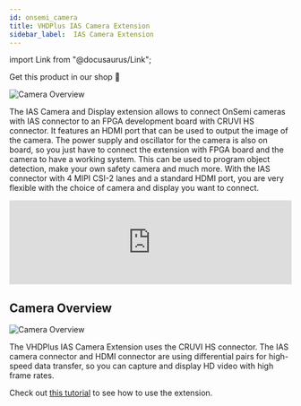 ```yaml
---
id: onsemi_camera
title: VHDPlus IAS Camera Extension
sidebar_label:  IAS Camera Extension
---
```


import Link from "@docusaurus/Link";

<Link className="button button--lg shopButton margin-bottom--lg" href="https://shop.vhdplus.com/product/vhdplus-ias-camera-extension/">Get this product in our shop 🛒</Link>

![Camera Overview](/img/extensions/ias/Full_1.jpg)

The IAS Camera and Display extension allows to connect OnSemi cameras with IAS connector to an FPGA development board with CRUVI HS connector. It features an HDMI port that can be used to output the image of the camera. The power supply and oscillator for the camera is also on board, so you just have to connect the extension with FPGA board and the camera to have a working system.
This can be used to program object detection, make your own safety camera and much more. 
With the IAS connector with 4 MIPI CSI-2 lanes and a standard HDMI port, you are very flexible with the choice of camera and display you want to connect.

<div class="fluidMedia"><iframe id="ytplayer" type="text/html" width="100%" src="https://www.youtube.com/embed/nYiUiKzc0ho?autoplay=0&origin=http://vhdplus.com" frameborder="0" allowFullScreen></iframe></div>

## Camera Overview
![Camera Overview](/img/extensions/ias/Top_labled.png)

The VHDPlus IAS Camera Extension uses the CRUVI HS connector. The IAS camera connector and HDMI connector are using differential pairs for high-speed data transfer, so you can capture and display HD video with high frame rates.

Check out [this tutorial](/docs/community/camera) to see how to use the extension. 

